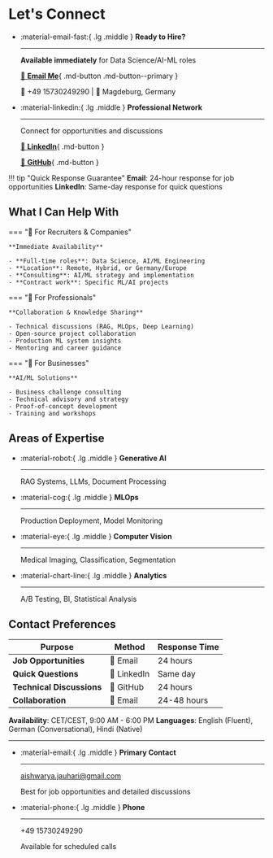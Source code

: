 # Let's Connect

<div class="grid cards" markdown>

-   :material-email-fast:{ .lg .middle } **Ready to Hire?**

    ---

    **Available immediately** for Data Science/AI-ML roles

    [📧 **Email Me**](mailto:aishwarya.jauhari@gmail.com){ .md-button .md-button--primary }

    📱 +49 15730249290 | 📍 Magdeburg, Germany

-   :material-linkedin:{ .lg .middle } **Professional Network**

    ---

    Connect for opportunities and discussions

    [💼 **LinkedIn**](https://linkedin.com/in/aishwaryaj7){ .md-button }

    [🐙 **GitHub**](https://github.com/aishwaryaj7){ .md-button }

</div>

!!! tip "Quick Response Guarantee"
    **Email**: 24-hour response for job opportunities
    **LinkedIn**: Same-day response for quick questions

## What I Can Help With

=== "🏢 For Recruiters & Companies"

    **Immediate Availability**

    - **Full-time roles**: Data Science, AI/ML Engineering
    - **Location**: Remote, Hybrid, or Germany/Europe
    - **Consulting**: AI/ML strategy and implementation
    - **Contract work**: Specific ML/AI projects

=== "🤝 For Professionals"

    **Collaboration & Knowledge Sharing**

    - Technical discussions (RAG, MLOps, Deep Learning)
    - Open-source project collaboration
    - Production ML system insights
    - Mentoring and career guidance

=== "🚀 For Businesses"

    **AI/ML Solutions**

    - Business challenge consulting
    - Technical advisory and strategy
    - Proof-of-concept development
    - Training and workshops

## Areas of Expertise

<div class="grid cards" markdown>

-   :material-robot:{ .lg .middle } **Generative AI**

    ---

    RAG Systems, LLMs, Document Processing

-   :material-cog:{ .lg .middle } **MLOps**

    ---

    Production Deployment, Model Monitoring

-   :material-eye:{ .lg .middle } **Computer Vision**

    ---

    Medical Imaging, Classification, Segmentation

-   :material-chart-line:{ .lg .middle } **Analytics**

    ---

    A/B Testing, BI, Statistical Analysis

</div>

## Contact Preferences

| **Purpose** | **Method** | **Response Time** |
|-------------|------------|-------------------|
| **Job Opportunities** | 📧 Email | 24 hours |
| **Quick Questions** | 💼 LinkedIn | Same day |
| **Technical Discussions** | 🐙 GitHub | 24 hours |
| **Collaboration** | 📧 Email | 24-48 hours |

**Availability**: CET/CEST, 9:00 AM - 6:00 PM
**Languages**: English (Fluent), German (Conversational), Hindi (Native)

---

<div class="grid cards" markdown>

-   :material-email:{ .lg .middle } **Primary Contact**

    ---

    [aishwarya.jauhari@gmail.com](mailto:aishwarya.jauhari@gmail.com)

    Best for job opportunities and detailed discussions

-   :material-phone:{ .lg .middle } **Phone**

    ---

    +49 15730249290

    Available for scheduled calls

</div>
